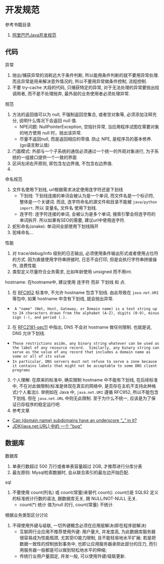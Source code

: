 # 开发规范
参考书籍目录
1. [阿里巴巴Java开发规范](https://yq.aliyun.com/articles/69327)

## 代码
异常
1. 抛出/捕获异常的消耗远大于条件判断, 所以能用条件判断的就不要用异常处理. 而且异常是用来解决意外情况的, 所以不要用异常做条件控制, 流程控制.
2. 不要 try-cache 大段的代码, 只捕获特定的异常, 对于无法处理的异常要抛出给调用者, 而不是不处理抛弃, 最外层的业务使用者必须处理异常.

规范
1. 方法的返回值可以为 null, 不强制返回空集合, 或者空对象等, 必须添加注释充分, 说明什么情况下会返回 null 值.
    - NPE问题: NullPointerException, 空指针异常, 当应用程序试图在需要对象的地方使用 null 时，抛出该异常.
    - 尽量不返回null, 而是返回相应的零值. 防止 NPE, 是程序员的基本修养. (go语言默认值)
2. 门面模式: 外部与一个子系统的通信必须通过一个统一的外观对象进行, 为子系统的一组接口提供一个一致的界面
3. 区间左闭右开原则, 即包含左边界值, 不包含右边界值.
4. 

命名规范
1. 文件名使用下划线, url根据需求决定使用连字符还是下划线
    - 下划线: 下划线连接的单词会被认为是一个单词, 而文件名是一个标识符, 整体是一个关键词. 而且, 连字符命名的源文件和目录不能被 `java/python import`. 所以 变量名, 文件名 使用下划线.
    - 连字符: 连字符连接的单词, 会被认为是多个单词, 搜索引擎会将连字符的单词拆开. 所以如果有SEO的需要, 建议url中使用连字符.
2. 蛇形命名(snake): 单词间全部使用下划线隔开
3. 驼峰命名...


性能
1. 对 trace/debug/info 级别的日志输出, 必须使用条件输出形式或者使用占位符的方式. 因为直接使用字符串拼接时, 日志不会打印, 但是会执行字符串拼接操作, 浪费性能
2. 类型定义尽量符合业务需求, 比如年龄使用 unsigned 而不用int.

hostname: 在hostname中, 建议使用 连字符 而非 下划线 和 点.
1. 在 [RFC952](https://tools.ietf.org/html/rfc952) 标准中, 不允许 hostname 包含下划线. 由此导致在 `java.net.URI` 等包中, 如果 hostname 中含有下划线, 就会抛出异常.
  - ` A "name" (Net, Host, Gateway, or Domain name) is a text string up to 24 characters drawn from the alphabet (A-Z), digits (0-9), minus sign (-), and period (.).`
2. 在 [RFC2181-sec11](https://tools.ietf.org/html/rfc2181#section-11) 中指出, DNS 不会对 hostname 做任何限制. 也就是说, DNS 允许下划线.
  - `Those restrictions aside, any binary string whatever can be used as the label of any resource record.  Similarly, any binary string can serve as the value of any record that includes a domain name as some or all of its value`
  - `In particular, DNS servers must not refuse to serve a zone because it contains labels that might not be acceptable to some DNS client programs`
3. 个人理解: 在原来的标准中, 确实限制 hostname 中不能有下划线, 在后续标准中, 不在对此做限制(标准是体现在真实的网络中, 是否存在主机不支持此种格式(个人看法)). 举例如在 Java 中, `java.net.URI` 遵循 RFC952, 所以不能包含下划线. 但在 `java.net.URL` 中则无此限制. 至于为什么不统一, 应该是为了保证已存程序的稳定运行吧.
4. 参考文章
  - [Can (domain name) subdomains have an underscore “_” in it?](https://stackoverflow.com/questions/2180465/can-domain-name-subdomains-have-an-underscore-in-it)
  - [JDK(java.net.URL) 中的 一个 "bug"](https://www.tanglei.name/blog/conflicts-between-java-net-url-and-java-net-uri-when-dealing-with-hostname-contains-underscore.html)

## 数据库
数据库
1. 单表行数超过 500 万行或者单表容量超过 2GB, 才推荐进行分库分表
2. 最左原则: Mysql检索数据时, 会从联合索引的最左边开始匹配.

sql
1. 不要使用 count(列名) 或 count(常量)来替代 count(*). count(*)是 SQL92 定义的标准统计行数的语法, 跟数据库无关, 跟 NULL/NOT-NULL 无关.
    - count(*) 统计 值为null 的行, count(常量) 不统计.

根据业务类型区分讨论
1. 不得使用外键与级联, 一切外键概念必须在应用层解决(即在程序层解决)
    - 互联网行业应用不推荐使用外键: 用户量大, 并发度高, 为此数据库服务器很容易成为性能瓶颈, 尤其受IO能力限制, 且不能轻易地水平扩展; 若是把数据一致性的控制放到事务中, 也即让应用服务器承担此部分的压力, 而引用服务器一般都是可以做到轻松地水平的伸缩;
    - 传统行业用户量固定, 并发一般, 可以使用外键/级联更新.
